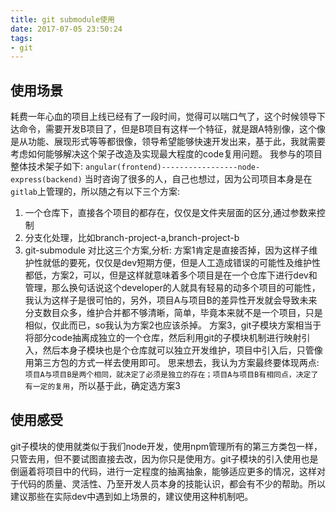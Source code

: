 ```yaml
---
title: git submodule使用
date: 2017-07-05 23:50:24
tags:
- git
---
```

## 使用场景
耗费一年心血的项目上线已经有了一段时间，觉得可以喘口气了，这个时候领导下达命令，需要开发B项目了，但是B项目有这样一个特征，就是跟A特别像，这个像是从功能、展现形式等等都很像，领导希望能够快速开发出来，基于此，我就需要考虑如何能够解决这个架子改造及实现最大程度的code复用问题。
我参与的项目整体技术架子如下:
`angular(frontend)-----------------node-express(backend)`
当时咨询了很多的人，自己也想过，因为公司项目本身是在`gitlab`上管理的，所以随之有以下三个方案:
1. 一个仓库下，直接各个项目的都存在，仅仅是文件夹层面的区分,通过参数来控制
2. 分支化处理，比如branch-project-a,branch-project-b
3. git-submodule
对比这三个方案,分析:
方案1肯定是直接否掉，因为这样子维护性就低的要死，仅仅是dev短期方便，但是人工造成错误的可能性及维护性都低，方案2，可以，但是这样就意味着多个项目是在一个仓库下进行dev和管理，那么换句话说这个developer的人就具有轻易的动多个项目的可能性，我认为这样子是很可怕的，另外，项目A与项目B的差异性开发就会导致未来分支数目众多，维护合并都不够清晰，简单，毕竟本来就不是一个项目，只是相似，仅此而已，so我认为方案2也应该杀掉。
方案3，git子模块方案相当于将部分code抽离成独立的一个仓库，然后利用git的子模块机制进行映射引入，然后本身子模块也是个仓库就可以独立开发维护，项目中引入后，只管像用第三方包的方式一样去使用即可。
思来想去，我认为方案最终要体现两点:`项目A与项目B是两个相同，就决定了必须是独立的存在；项目A与项目B有相同点，决定了有一定的复用`，所以基于此，确定选方案3

## 使用感受
git子模块的使用就类似于我们node开发，使用npm管理所有的第三方类包一样，只管去用，但不要试图直接去改，因为你只是使用方。git子模块的引入使用也是倒逼着将项目中的代码，进行一定程度的抽离抽象，能够适应更多的情况，这样对于代码的质量、灵活性、乃至开发人员本身的技能认识，都会有不少的帮助。所以建议那些在实际dev中遇到如上场景的，建议使用这种机制吧。
